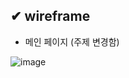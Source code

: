 ## ✔ wireframe
- 메인 페이지 (주제 변경함)

![image](https://github.com/leesuuuuumm/Seoul-ICT-AI-Web-Dev-Camp/assets/58407737/ba5e99b3-f42a-4cbe-a2d8-1b734c9c6ea5)

